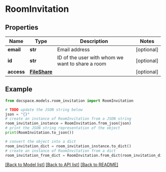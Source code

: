 # RoomInvitation


## Properties

Name | Type | Description | Notes
------------ | ------------- | ------------- | -------------
**email** | **str** | Email address | [optional] 
**id** | **str** | ID of the user with whom we want to share a room | [optional] 
**access** | [**FileShare**](FileShare.md) |  | [optional] 

## Example

```python
from docspace.models.room_invitation import RoomInvitation

# TODO update the JSON string below
json = "{}"
# create an instance of RoomInvitation from a JSON string
room_invitation_instance = RoomInvitation.from_json(json)
# print the JSON string representation of the object
print(RoomInvitation.to_json())

# convert the object into a dict
room_invitation_dict = room_invitation_instance.to_dict()
# create an instance of RoomInvitation from a dict
room_invitation_from_dict = RoomInvitation.from_dict(room_invitation_dict)
```
[[Back to Model list]](../README.md#documentation-for-models) [[Back to API list]](../README.md#documentation-for-api-endpoints) [[Back to README]](../README.md)


